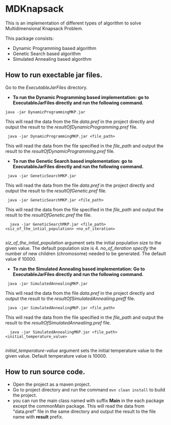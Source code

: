 # MDKnapsack
This is an implementation of different types of algorithm to solve Multidimensional Knapsack Problem. 

This package consists:
* Dynamic Programming based algorithm 
* Genetic Search based algorithm 
* Simulated Annealing based algorithm 

## How to run exectable jar files. 

Go to the *ExecutableJarFiles* directory.

* **To run the Dynamic Programming based implementation: go to ExecutableJarFiles directly and run the following command.**
 
 ```
 java -jar DynamicProgrammingMKP.jar
 ```
 This will read the data from the file *data.pref* in the project directly and output the result to the  *resultOfDynamicProgramming.pref* file.
 
```
 java -jar DynamicProgrammingMKP.jar <file_path>
 ```
 This will read the data from the file specified in the *file_path* and output the result to the *resultOfDynamicProgramming.pref* file.
 
 * **To run the Genetic Search based implementation: go to ExecutableJarFiles directly and run the following command.**
 ```
  java -jar GeneticSearchMKP.jar 
  ```
 This will read the data from the file *data.pref* in the project directly and output the result to the *resultOfGenetic.pref* file.
 
 ```
  java -jar GeneticSearchMKP.jar <file_path> 
  ```
  This will read the data from the file specified in the *file_path* and output the result to the *resultOfGenetic.pref* the file. 
  ```
    java -jar GeneticSearchMKP.jar <file_path> <siz_of_the_intial_population> <no_of_iteration>
    
   ```
   *siz_of_the_intial_population* argument sets the initial population size to the given value. The default population size is 4. *no_of_iteration specify* the number of new children (chromosome) needed to be generated. The default value if 10000. 
 
  
 * **To run the Simulated Annealing based implementation: Go to ExecutableJarFiles directly and run the following command.**
 ```
  java -jar SimulatedAnnealingMKP.jar
  ```
 This will read the data from the file *data.pref* in the project directly and output the result to the *resultOfSimulatedAnnealiing.preff* file.
 
 ```
  java -jar SimulatedAnnealingMKP.jar <file_path> 
  ```
  This will read the data from the file specified in the *file_path* and output the result to the *resultOfSimulatedAnnealiing.pref* file. 
  ```
    java -jar SimulatedAnnealingMKP.jar <file_path> <initial_temperature_value> 
    
   ```
   *initial_temperature-value* argument sets the initial temperature value to the given value. Default temperature value is 10000.
    
## How to run source code.
* Open the project as a maven project. 
* Go to project directory and run the command `mvn clean install` to build the project.
* you can run the main class named with suffix **Main** in the each package except the commonMain package. This will read the data from "data.pref" file in the same directory and output the result to the file name with **result** prefix.   
 
